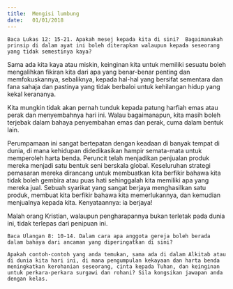 ```yaml
---
title:  Mengisi lumbung
date:   01/01/2018
---
```


`Baca Lukas 12: 15-21. Apakah mesej kepada kita di sini?  Bagaimanakah prinsip di dalam ayat ini boleh diterapkan walaupun kepada seseorang yang tidak semestinya kaya?`

Sama ada kita kaya atau miskin, keinginan kita untuk memiliki sesuatu boleh mengalihkan fikiran kita dari apa yang benar-benar penting dan memfokuskannya, sebaliknya, kepada hal-hal yang bersifat sementara dan fana sahaja dan pastinya yang tidak berbaloi untuk kehilangan hidup yang kekal kerananya.

Kita mungkin tidak akan pernah tunduk kepada patung harfiah emas atau perak dan menyembahnya hari ini. Walau bagaimanapun, kita masih boleh terjebak dalam bahaya penyembahan emas dan perak, cuma dalam bentuk lain.

Perumpamaan ini sangat bertepatan dengan keadaan di banyak tempat di dunia, di mana kehidupan didedikasikan hampir semata-mata untuk memperoleh harta benda. Peruncit telah menjadikan penjualan produk mereka menjadi satu bentuk seni berskala global. Keseluruhan strategi pemasaran  mereka dirancang untuk membuatkan kita berfikir bahawa kita tidak boleh gembira atau puas hati sehinggalah kita memiliki apa yang mereka jual. Sebuah syarikat yang sangat berjaya menghasilkan satu produk, membuat kita berfikir bahawa kita memerlukannya, dan kemudian menjualnya kepada kita.  Kenyataannya: ia berjaya!

Malah orang Kristian, walaupun pengharapannya bukan terletak pada dunia ini, tidak terlepas dari penipuan ini.

`Baca Ulangan 8: 10-14. Dalam cara apa anggota gereja boleh berada dalam bahaya dari ancaman yang diperingatkan di sini?` 

`Apakah contoh-contoh yang anda temukan, sama ada di dalam Alkitab atau di dunia kita hari ini, di mana pengumpulan kekayaan dan harta benda meningkatkan kerohanian seseorang, cinta kepada Tuhan, dan keinginan untuk perkara-perkara surgawi dan rohani? Sila kongsikan jawapan anda dengan kelas.`